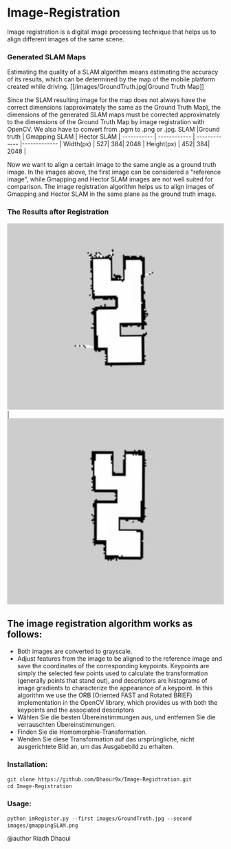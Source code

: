 # Image-Registration

Image registration is a digital image processing technique that helps us to align different images of the same scene.





### Generated SLAM Maps
Estimating the quality of a SLAM algorithm means estimating the accuracy of its results, which can be determined by the map of the mobile platform created while driving. 
[[/images/GroundTruth.jpg|Ground Truth Map]]


Since the SLAM resulting image for the map does not always have the correct dimensions
(approximately the same as the Ground Truth Map), the dimensions of the generated SLAM maps must be corrected approximately to the dimensions of the Ground Truth Map by image registration with OpenCV.
We also have to convert from  .pgm to .png or .jpg. 
SLAM |Ground truth | Gmapping SLAM | Hector SLAM | 
----------- | ------------ | ------------- |------------- |
Width(px) | 527| 384| 2048 | 
Height(px) | 452| 384| 2048 | 

Now we want to align a certain image to the same angle as a ground truth image. In the images above, the first image can be considered a "reference image", while Gmapping and Hector SLAM images are not well suited for comparison. The image registration algorithm helps us to align images of Gmapping and Hector SLAM in the same plane as the ground truth image.

### The Results after Registration
![GmappingSLAMMap](https://github.com/Dhaour9x/Image-Regidtration/blob/master/images/gmapping_registred.png)| ![GmappingSLAMMap](https://github.com/Dhaour9x/Image-Regidtration/blob/master/images/hector_registred.png)

 ## The image registration algorithm works as follows:
* Both images are converted to grayscale.
* Adjust features from the image to be aligned to the reference image and save the coordinates of the corresponding keypoints. Keypoints are simply the selected few points used to calculate the transformation (generally points that stand out), and descriptors are histograms of image gradients to characterize the appearance of a keypoint. In this algorithm we use the ORB (Oriented FAST and Rotated BRIEF) implementation in the OpenCV library, which provides us with both the keypoints and the associated descriptors
* Wählen Sie die besten Übereinstimmungen aus, und entfernen Sie die verrauschten Übereinstimmungen.
* Finden Sie die Homomorphie-Transformation.
* Wenden Sie diese Transformation auf das ursprüngliche, nicht ausgerichtete Bild an, um das Ausgabebild zu erhalten.

### Installation:
```
git clone https://github.com/Dhaour9x/Image-Regidtration.git
cd Image-Registration
```

### Usage:
```
python imRegister.py --first images/GroundTruth.jpg --second images/gmappingSLAM.png
```
@author Riadh Dhaoui
